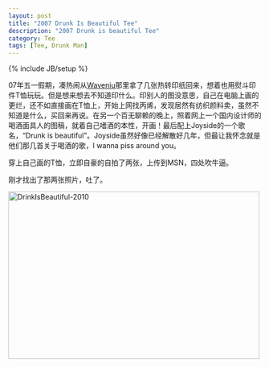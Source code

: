 ```yaml
---
layout: post
title: "2007 Drunk Is Beautiful Tee"
description: "2007 Drunk is beautiful Tee"
category: Tee
tags: [Tee, Drunk Man]
---
```

{% include JB/setup %}

07年五一假期，凑热闹从[Waveniu](http://weibo.com/waveniu)那里拿了几张热转印纸回来，想着也用熨斗印件T恤玩玩。但是想来想去不知道印什么。印别人的图没意思，自己在电脑上画的更烂，还不如直接画在T恤上，开始上网找丙烯，发现居然有纺织颜料卖，虽然不知道是什么，买回来再说。在另一个百无聊赖的晚上，照着网上一个国内设计师的喝酒面具人的图稿，就着自己嗜酒的本性，开画！最后配上Joyside的一个歌名，“Drunk is beautiful”。Joyside虽然好像已经解散好几年，但最让我怀念就是他们那几首关于喝酒的歌，I wanna piss around you。

穿上自己画的T恤，立即自豪的自拍了两张，上传到MSN，四处吹牛逼。

刚才找出了那两张照片，吐了。

<a href="http://www.flickr.com/photos/95186598@N08/8671931688/" title="Flickr 上 imyanbo 的 DrinkIsBeautiful-2010"><img src="http://farm9.staticflickr.com/8543/8671931688_0e28138b34.jpg" width="500" height="333" alt="DrinkIsBeautiful-2010"></a>